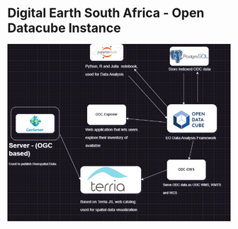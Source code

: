 # Digital Earth South Africa - Open Datacube Instance

![DESA-ODC basic architecture](assests/ODC.drawio.png)
